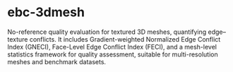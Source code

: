 # ebc-3dmesh
No-reference quality evaluation for textured 3D meshes, quantifying edge–texture conflicts. It includes Gradient-weighted Normalized Edge Conflict Index (GNECI), Face-Level Edge Conflict Index (FECI), and a mesh-level statistics framework for quality assessment, suitable for multi-resolution meshes and benchmark datasets.
